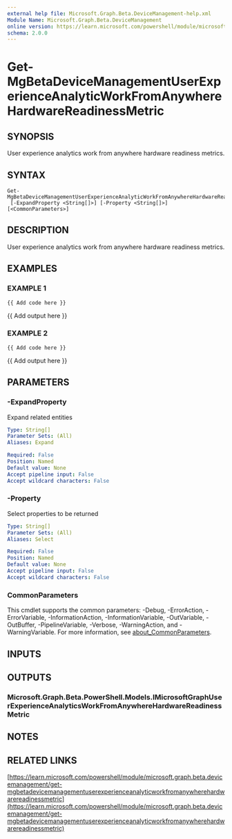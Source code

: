 ```yaml
---
external help file: Microsoft.Graph.Beta.DeviceManagement-help.xml
Module Name: Microsoft.Graph.Beta.DeviceManagement
online version: https://learn.microsoft.com/powershell/module/microsoft.graph.beta.devicemanagement/get-mgbetadevicemanagementuserexperienceanalyticworkfromanywherehardwarereadinessmetric
schema: 2.0.0
---
```


# Get-MgBetaDeviceManagementUserExperienceAnalyticWorkFromAnywhereHardwareReadinessMetric

## SYNOPSIS
User experience analytics work from anywhere hardware readiness metrics.

## SYNTAX

```
Get-MgBetaDeviceManagementUserExperienceAnalyticWorkFromAnywhereHardwareReadinessMetric
 [-ExpandProperty <String[]>] [-Property <String[]>] [<CommonParameters>]
```

## DESCRIPTION
User experience analytics work from anywhere hardware readiness metrics.

## EXAMPLES

### EXAMPLE 1
```
{{ Add code here }}
```

{{ Add output here }}

### EXAMPLE 2
```
{{ Add code here }}
```

{{ Add output here }}

## PARAMETERS

### -ExpandProperty
Expand related entities

```yaml
Type: String[]
Parameter Sets: (All)
Aliases: Expand

Required: False
Position: Named
Default value: None
Accept pipeline input: False
Accept wildcard characters: False
```

### -Property
Select properties to be returned

```yaml
Type: String[]
Parameter Sets: (All)
Aliases: Select

Required: False
Position: Named
Default value: None
Accept pipeline input: False
Accept wildcard characters: False
```

### CommonParameters
This cmdlet supports the common parameters: -Debug, -ErrorAction, -ErrorVariable, -InformationAction, -InformationVariable, -OutVariable, -OutBuffer, -PipelineVariable, -Verbose, -WarningAction, and -WarningVariable. For more information, see [about_CommonParameters](http://go.microsoft.com/fwlink/?LinkID=113216).

## INPUTS

## OUTPUTS

### Microsoft.Graph.Beta.PowerShell.Models.IMicrosoftGraphUserExperienceAnalyticsWorkFromAnywhereHardwareReadinessMetric
## NOTES

## RELATED LINKS

[https://learn.microsoft.com/powershell/module/microsoft.graph.beta.devicemanagement/get-mgbetadevicemanagementuserexperienceanalyticworkfromanywherehardwarereadinessmetric](https://learn.microsoft.com/powershell/module/microsoft.graph.beta.devicemanagement/get-mgbetadevicemanagementuserexperienceanalyticworkfromanywherehardwarereadinessmetric)


